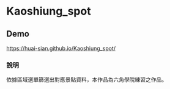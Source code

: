 # Kaoshiung_spot

## Demo
https://huai-sian.github.io/Kaoshiung_spot/
### 說明
依據區域選單篩選出對應景點資料，本作品為六角學院練習之作品。
